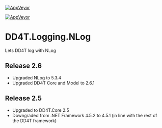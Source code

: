 [![AppVeyor](https://ci.appveyor.com/api/projects/status/github/dd4t/DD4T.Logging.NLog?branch=master&svg=true&passingText=master)](https://ci.appveyor.com/project/DD4T/dd4t-logging-nlog)

[![AppVeyor](https://ci.appveyor.com/api/projects/status/github/dd4t/DD4T.Logging.NLog?branch=develop&svg=true&passingText=develop)](https://ci.appveyor.com/project/DD4T/dd4t-logging-nlog)

# DD4T.Logging.NLog
Lets DD4T log with NLog

## Release 2.6
- Upgraded NLog to 5.3.4
- Upgraded DD4T Core and Model to 2.6.1

## Release 2.5

- Upgraded to DD4T.Core 2.5
- Downgraded from .NET Framework 4.5.2 to 4.5.1 (in line with the rest of the DD4T framework)